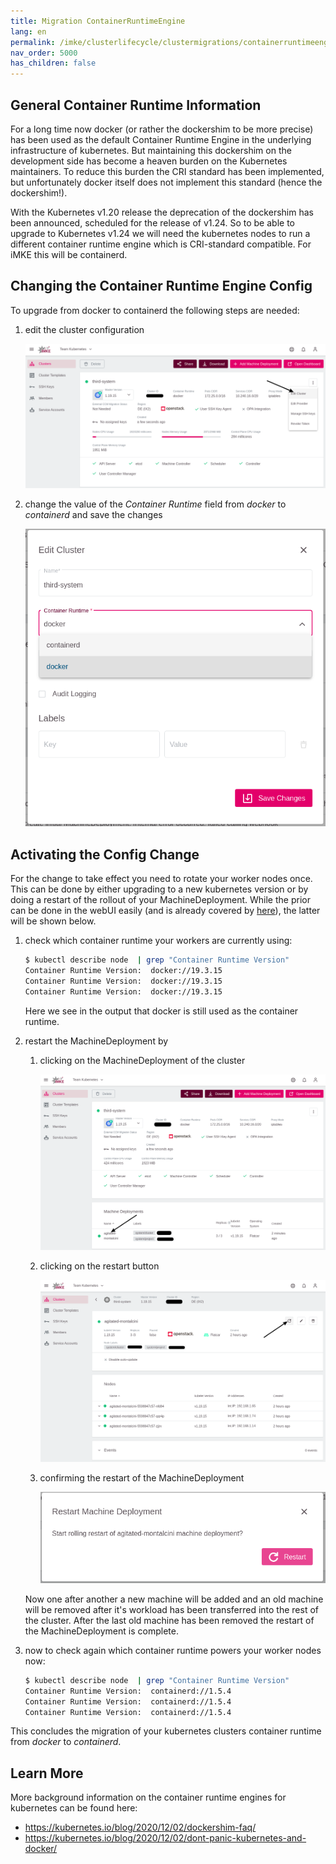 ```yaml
---
title: Migration ContainerRuntimeEngine
lang: en
permalink: /imke/clusterlifecycle/clustermigrations/containerruntimeengine
nav_order: 5000
has_children: false
---
```


## General Container Runtime Information

For a long time now docker (or rather the dockershim to be more precise) has
been used as the default Container Runtime Engine in the underlying
infrastructure of kubernetes. But maintaining this dockershim on the
development side has become a heaven burden on the Kubernetes maintainers.
To reduce this burden the CRI standard has been implemented, but unfortunately
docker itself does not implement this standard (hence the dockershim!).

With the Kubernetes v1.20 release the deprecation of the dockershim has been
announced, scheduled for the release of v1.24. So to be able to upgrade to
Kubernetes v1.24 we will need the kubernetes nodes to run a different
container runtime engine which is CRI-standard compatible. For iMKE this
will be containerd.

## Changing the Container Runtime Engine Config

To upgrade from docker to containerd the following steps are needed:

1. edit the cluster configuration

   ![edit-cluster-config](edit-cluster.png)

1. change the value of the *Container Runtime* field from *docker* to *containerd* and save the changes

   ![switch-cre-config](switch-cre.png)


## Activating the Config Change

For the change to take effect you need to rotate your worker nodes once.
This can be done by either upgrading to a new kubernetes version or by
doing a restart of the rollout of your MachineDeployment. While the prior
can be done in the webUI easily (and is already covered by [here](/imke/clusterlifecycle/upgradingacluster/)),
the latter will be shown below.

1. check which container runtime your workers are currently using:
   ```bash
   $ kubectl describe node  | grep "Container Runtime Version"
   Container Runtime Version:  docker://19.3.15
   Container Runtime Version:  docker://19.3.15
   Container Runtime Version:  docker://19.3.15
   ```
   Here we see in the output that docker is still used as the container runtime.
1. restart the MachineDeployment by
    1. clicking on the MachineDeployment of the cluster

       ![choose-machinedeployment](choose-machinedeployment.png)

    1. clicking on the restart button

       ![click-on-restart-button](click-on-restart-button.png)

    1. confirming the restart of the MachineDeployment

       ![confirm-restart](confirm-restart.png)

   Now one after another a new machine will be added and an old machine will
   be removed after it's workload has been transferred into the rest of the
   cluster. After the last old machine has been removed the restart of the
   MachineDeployment is complete.
1. now to check again which container runtime powers your worker nodes now:
   ```bash
   $ kubectl describe node  | grep "Container Runtime Version"
   Container Runtime Version:  containerd://1.5.4
   Container Runtime Version:  containerd://1.5.4
   Container Runtime Version:  containerd://1.5.4
   ```

This concludes the migration of your kubernetes clusters container runtime
from *docker* to *containerd*.

## Learn More

More background information on the container runtime engines for kubernetes can be
found here:

* <https://kubernetes.io/blog/2020/12/02/dockershim-faq/>
* <https://kubernetes.io/blog/2020/12/02/dont-panic-kubernetes-and-docker/>
